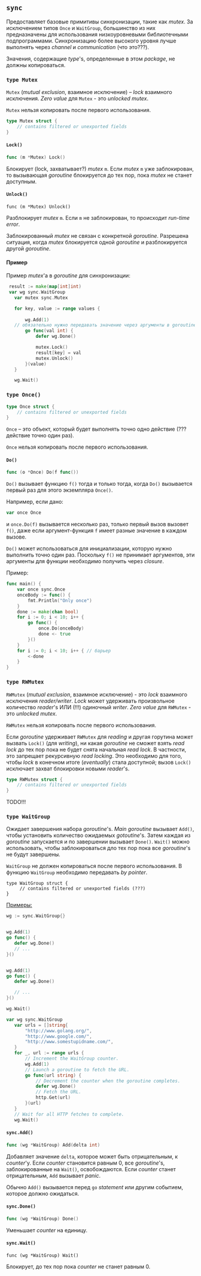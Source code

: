 ## `sync`

Предоставляет базовые примитивы синхронизации, такие как *mutex*. За исключением типов `Once` и `WaitGroup`, большинство из них предназначены для использования низкоуровневыми библиотечными подпрограммами. Синхронизацию более высокого уровня лучше выполнять через *channel* и *communication* (что это???).

Значения, содержащие *type*'s, определенные в этом *package*, не должны копироваться.

### `type Mutex`

`Mutex` (*mutual exclusion*, взаимное исключение) – *lock* взаимного исключения. *Zero value* для `Mutex` - это *unlocked mutex*.

`Mutex` нельзя копировать после первого использования.

```go
type Mutex struct {
    // contains filtered or unexported fields
}
```

#### `Lock()`

```go
func (m *Mutex) Lock()
```

Блокирует (lock, захватывает?) *mutex* `m`. Если *mutex* `m` уже заблокирован, то вызывающая *goroutine* блокируется до тех пор, пока *mutex* не станет доступным.

#### `Unlock()`

```
func (m *Mutex) Unlock()
```

Разблокирует *mutex* `m`. Если `m` не заблокирован, то происходит *run-time error*.

Заблокированный *mutex* не связан с конкретной *goroutine*. Разрешена ситуация, когда *mutex* блокируется одной *goroutine* и разблокируется другой *goroutine*.



#### Пример

 Пример *mutex*'а в *goroutine* для синхронизации:

 ```go
  result := make(map[int]int)
  var wg sync.WaitGroup
	var mutex sync.Mutex

	for key, value := range values {
		
		wg.Add(1)
    // обязательно нужно передавать значение через аргументы в goroutine
		go func(val int) {
			defer wg.Done()

			mutex.Lock()
			result[key] = val
			mutex.Unlock()
		}(value)
	}

	wg.Wait()
 ```



### `type Once()`

```go
type Once struct {
	// contains filtered or unexported fields
}
```

`Once` – это объект, который будет выполнять точно одно действие (??? действие точно один раз).

`Once` нельзя копировать после первого использования.

#### `Do()`

```go
func (o *Once) Do(f func())
```

`Do()` вызывает функцию `f()` тогда и только тогда, когда `Do()` вызывается первый раз для этого экземпляра `Once()`. 

Например, если дано:

```go
var once Once
```

и `once.Do(f)` вызывается несколько раз, только первый вызов вызовет `f()`, даже если аргумент-функция `f` имеет разные значение в каждом вызове. 

`Do()` может использоваться для инициализации, которую нужно выполнить точно один раз. Поскольку `f()` не принимает аргументов, эти аргументы для функции необходимо получить через *closure*.



Пример:

```go
func main() {
	var once sync.Once
	onceBody := func() {
		fmt.Println("Only once")
	}
	done := make(chan bool)
	for i := 0; i < 10; i++ {
		go func() {
			once.Do(onceBody)
			done <- true
		}()
	}
	for i := 0; i < 10; i++ { // барьер
		<-done
	}
}
```





### `type RWMutex`

`RWMutex`  (*mutual exclusion*, взаимное исключение) - это *lock* взаимного исключения *reader/writer*. *Lock* может удерживать произвольное количество *reader*'s ИЛИ (!!!) одиночный *writer*. *Zero value* для `RWMutex` - это *unlocked mutex*.

`RWMutex` нельзя копировать после первого использования.

Если *goroutine* удерживает `RWMutex` для *reading* и другая горутина может вызвать `Lock()` (для *writing*), ни какая *goroutine* не сможет взять *read lock* до тех пор пока не будет снята начальная *read lock*. В частности, это запрещает рекурсивную *read locking*. Это необходимо для того, чтобы *lock* в конечном итоге (*eventually*) стала доступной; вызов `Lock()` исключает захват блокировки новыми *reader*'s.

```go
type RWMutex struct {
    // contains filtered or unexported fields
}
```



TODO!!!



### `type WaitGroup`

Ожидает завершения набора *goroutine*'s. *Main goroutine* вызывает `Add()`, чтобы установить количество ожидаемых *gotoutine*'s. Затем каждая из *goroutine* запускается и по завершении вызывает `Done()`. `Wait()` можно использовать, чтобы заблокироваться дло тех пор пока все *goroutine*'s не будут завершены.

`WaitGroup` не должен копироваться после первого использования. В функцию `WaitGroup` необходимо передавать *by pointer*. 

```
type WaitGroup struct {
     // contains filtered or unexported fields (???)
}
```

<u>Примеры:</u>


```go
wg := sync.WaitGroup{}


wg.Add(1)
go func() {
   defer wg.Done()
   // ...
}()


wg.Add(1)
go func() {
   defer wg.Done()

   // ...
}()

wg.Wait()
```

 ```go
var wg sync.WaitGroup
	var urls = []string{
		"http://www.golang.org/",
		"http://www.google.com/",
		"http://www.somestupidname.com/",
	}
	for _, url := range urls {
		// Increment the WaitGroup counter.
		wg.Add(1)
		// Launch a goroutine to fetch the URL.
		go func(url string) {
			// Decrement the counter when the goroutine completes.
			defer wg.Done()
			// Fetch the URL.
			http.Get(url)
		}(url)
	}
	// Wait for all HTTP fetches to complete.
	wg.Wait()
 ```

#### `sync.Add()`

```go
func (wg *WaitGroup) Add(delta int)
```

Добавляет значение `delta`, которое может быть отрицательным, к *counter*'у. Если *counter* становится равным 0, все *goroutine*'s, заблокированные на `Wait()`, освобождаются. Если *counter* станет отрицательным, `Add` вызывает *panic*.

Обычно `Add()` вызывается перед `go` *statement* или другим событием, которое должно ожидаться. 

#### `sync.Done()`

```go
func (wg *WaitGroup) Done()
```

Уменьшает *counter* на единицу.



#### `sync.Wait()`

```
func (wg *WaitGroup) Wait()
```

Блокирует, до тех пор пока *counter* не станет равным 0.



